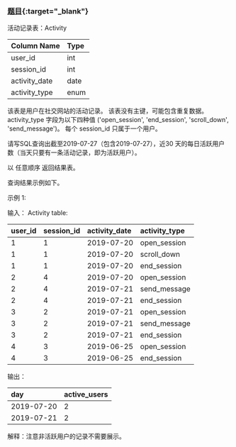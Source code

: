 ### [题目](https://leetcode-cn.co/problems/user-activity-for-the-past-30-days-i/){:target="_blank"}

活动记录表：Activity

| Column Name   | Type |
|:--------------|:-----|
| user_id       | int  |
| session_id    | int  |
| activity_date | date |
| activity_type | enum |

该表是用户在社交网站的活动记录。
该表没有主键，可能包含重复数据。
activity_type 字段为以下四种值 ('open_session', 'end_session', 'scroll_down', 'send_message')。
每个 session_id 只属于一个用户。


请写SQL查询出截至2019-07-27（包含2019-07-27），近30 天的每日活跃用户数（当天只要有一条活动记录，即为活跃用户）。

以 任意顺序 返回结果表。

查询结果示例如下。

示例 1:

输入：
Activity table:

| user_id | session_id | activity_date | activity_type |
|:--------|:-----------|:--------------|:--------------|
| 1       | 1          | 2019-07-20    | open_session  |
| 1       | 1          | 2019-07-20    | scroll_down   |
| 1       | 1          | 2019-07-20    | end_session   |
| 2       | 4          | 2019-07-20    | open_session  |
| 2       | 4          | 2019-07-21    | send_message  |
| 2       | 4          | 2019-07-21    | end_session   |
| 3       | 2          | 2019-07-21    | open_session  |
| 3       | 2          | 2019-07-21    | send_message  |
| 3       | 2          | 2019-07-21    | end_session   |
| 4       | 3          | 2019-06-25    | open_session  |
| 4       | 3          | 2019-06-25    | end_session   |

输出：

| day        | active_users |
|:-----------|:-------------|
| 2019-07-20 | 2            |
| 2019-07-21 | 2            |

解释：注意非活跃用户的记录不需要展示。
